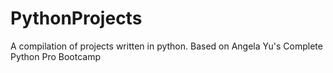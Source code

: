 # PythonProjects
A compilation of projects written in python. Based on Angela Yu's Complete Python Pro Bootcamp
